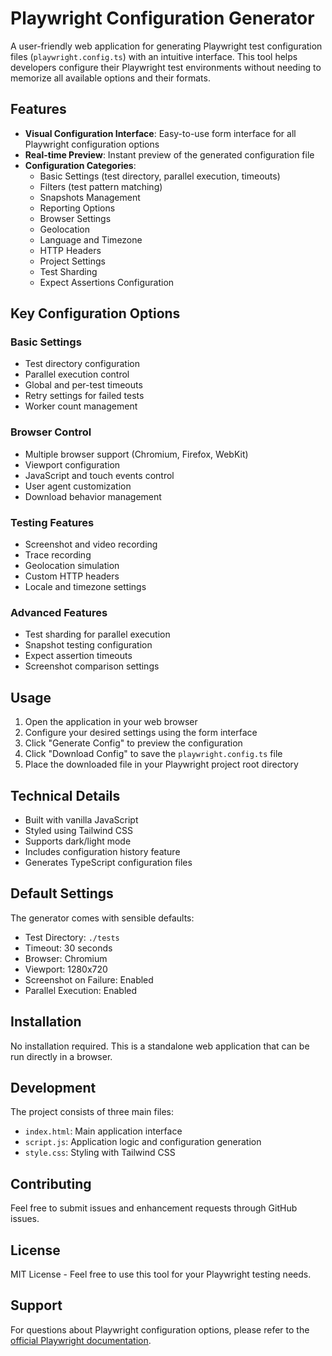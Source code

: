 # Playwright Configuration Generator

A user-friendly web application for generating Playwright test configuration files (`playwright.config.ts`) with an intuitive interface. This tool helps developers configure their Playwright test environments without needing to memorize all available options and their formats.

## Features

- **Visual Configuration Interface**: Easy-to-use form interface for all Playwright configuration options
- **Real-time Preview**: Instant preview of the generated configuration file
- **Configuration Categories**:
  - Basic Settings (test directory, parallel execution, timeouts)
  - Filters (test pattern matching)
  - Snapshots Management
  - Reporting Options
  - Browser Settings
  - Geolocation
  - Language and Timezone
  - HTTP Headers
  - Project Settings
  - Test Sharding
  - Expect Assertions Configuration

## Key Configuration Options

### Basic Settings
- Test directory configuration
- Parallel execution control
- Global and per-test timeouts
- Retry settings for failed tests
- Worker count management

### Browser Control
- Multiple browser support (Chromium, Firefox, WebKit)
- Viewport configuration
- JavaScript and touch events control
- User agent customization
- Download behavior management

### Testing Features
- Screenshot and video recording
- Trace recording
- Geolocation simulation
- Custom HTTP headers
- Locale and timezone settings

### Advanced Features
- Test sharding for parallel execution
- Snapshot testing configuration
- Expect assertion timeouts
- Screenshot comparison settings

## Usage

1. Open the application in your web browser
2. Configure your desired settings using the form interface
3. Click "Generate Config" to preview the configuration
4. Click "Download Config" to save the `playwright.config.ts` file
5. Place the downloaded file in your Playwright project root directory

## Technical Details

- Built with vanilla JavaScript
- Styled using Tailwind CSS
- Supports dark/light mode
- Includes configuration history feature
- Generates TypeScript configuration files

## Default Settings

The generator comes with sensible defaults:
- Test Directory: `./tests`
- Timeout: 30 seconds
- Browser: Chromium
- Viewport: 1280x720
- Screenshot on Failure: Enabled
- Parallel Execution: Enabled

## Installation

No installation required. This is a standalone web application that can be run directly in a browser.

## Development

The project consists of three main files:
- `index.html`: Main application interface
- `script.js`: Application logic and configuration generation
- `style.css`: Styling with Tailwind CSS

## Contributing

Feel free to submit issues and enhancement requests through GitHub issues.

## License

MIT License - Feel free to use this tool for your Playwright testing needs.

## Support

For questions about Playwright configuration options, please refer to the [official Playwright documentation](https://playwright.dev/docs/test-configuration).